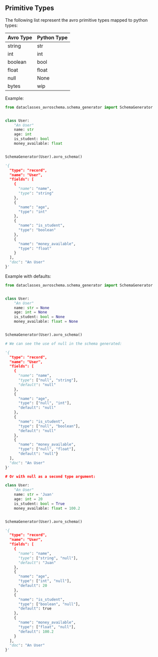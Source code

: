 ## Primitive Types

The following list represent the avro primitive types mapped to python types:

| Avro Type | Python Type |
|-----------|-------------|
| string    |     str     |
| int       |     int     |
| boolean   |     bool    |
| float     |     float   |
| null      |     None    |
| bytes     |     wip     |


Example:

```python
from dataclasses_avroschema.schema_generator import SchemaGenerator


class User:
    "An User"
    name: str
    age: int
    is_student: bool
    money_available: float


SchemaGenerator(User).avro_schema()

'{
  "type": "record",
  "name": "User",
  "fields": [
    {
      "name": "name",
      "type": "string"
    },
    {
      "name": "age",
      "type": "int"
    },
    {
      "name": "is_student",
      "type": "boolean"
    },
    {
      "name": "money_available",
      "type": "float"
    }
  ],
  "doc": "An User"
}'
```

Example with defaults:

```python
from dataclasses_avroschema.schema_generator import SchemaGenerator


class User:
    "An User"
    name: str = None
    age: int = None
    is_student: bool = None
    money_available: float = None


SchemaGenerator(User).avro_schema()

# We can see the use of null in the schema generated:

'{
  "type": "record",
  "name": "User",
  "fields": [
    {
      "name": "name",
      "type": ["null", "string"],
      "default": "null"
    },
    {
      "name": "age",
      "type": ["null", "int"],
      "default": "null"
    },
    {
      "name": "is_student",
      "type": ["null", "boolean"],
      "default": "null"
    },
    {
      "name": "money_available",
      "type": ["null", "float"],
      "default": "null"}
  ], 
  "doc": "An User"
}'

# Or with null as a second type argument:

class User:
    "An User"
    name: str = 'Juan'
    age: int = 20
    is_student: bool = True
    money_available: float = 100.2


SchemaGenerator(User).avro_schema()

'{
  "type": "record",
  "name": "User",
  "fields": [
    {
      "name": "name",
      "type": ["string", "null"],
      "default": "Juan"
    },
    {
      "name": "age",
      "type": ["int", "null"],
      "default": 20
    },
    {
      "name": "is_student",
      "type": ["boolean", "null"],
      "default": true
    },
    {
      "name": "money_available",
      "type": ["float", "null"],
      "default": 100.2
    }
  ],
  "doc": "An User"
}'
```
